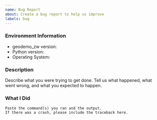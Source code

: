 ```yaml
---
name: Bug Report
about: Create a bug report to help us improve
labels: bug
---
```


<!-- Please search existing issues to avoid creating duplicates. -->

### Environment Information

-   geodemo_zw version:
-   Python version:
-   Operating System:

### Description

Describe what you were trying to get done.
Tell us what happened, what went wrong, and what you expected to happen.

### What I Did

```
Paste the command(s) you ran and the output.
If there was a crash, please include the traceback here.
```
